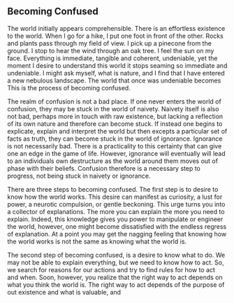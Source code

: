 ## Becoming Confused

The world initially appears comprehensible. There is an effortless existence to the world. When I go for a hike, I put one foot in front of the other. Rocks and plants pass through my field of view. I pick up a pinecone from the ground. I stop to hear the wind through an oak tree. I feel the sun on my face. Everything is immediate, tangible and coherent, undeniable, yet the moment I desire to understand this world it stops seaming so immediate and undeniable. I might ask myself, what is nature, and I find that I have entered a new nebulous landscape. The world that once was undeniable becomes  This is the process of becoming confused.

The realm of confusion is not a bad place. If one never enters the world of confusion, they may be stuck in the world of naivety. Naivety itself is also not bad, perhaps more in touch with raw existence, but lacking a reflection of its own nature and therefore can become stuck. If instead one begins to explicate, explain and interpret the world but then excepts a particular set of facts as truth, they can become stuck in the world of ignorance. Ignorance is not necessarily bad. There is a practicality to this certainty that can give one an edge in the game of life. However, ignorance will eventually will lead to an individuals own destructure as the world around them moves out of phase with their beliefs. Confusion therefore is a necessary step to progress, not being stuck in naivety or ignorance.

There are three steps to becoming confused. The first step is to desire to know how the world works. This desire can manifest as curiosity, a lust for power, a neurotic compulsion, or gentle beckoning. This urge turns you into a collector of explanations. The more you can explain the more you need to explain. Indeed, this knowledge gives you power to manipulate or engineer the world, however, one might become dissatisfied with the endless regress of explanation. At a point you may get the nagging feeling that knowing how the world works is not the same as knowing what the world is.

The second step of becoming confused, is a desire to know what to do. We may not be able to explain everything, but we need to know how to act. So, we search for reasons for our actions and try to find rules for how to act and when. Soon, however, you realize that the right way to act depends on what you think the world is. The right way to act depends of the purpose of out existence and what is valuable, and 
